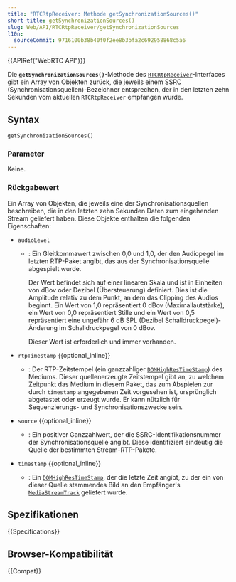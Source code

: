 ```yaml
---
title: "RTCRtpReceiver: Methode getSynchronizationSources()"
short-title: getSynchronizationSources()
slug: Web/API/RTCRtpReceiver/getSynchronizationSources
l10n:
  sourceCommit: 9716100b38b40f0f2ee8b3bfa2c692958868c5a6
---
```


{{APIRef("WebRTC API")}}

Die **`getSynchronizationSources()`**-Methode des [`RTCRtpReceiver`](/de/docs/Web/API/RTCRtpReceiver)-Interfaces gibt ein Array von Objekten zurück, die jeweils einem SSRC (Synchronisationsquellen)-Bezeichner entsprechen, der in den letzten zehn Sekunden vom aktuellen `RTCRtpReceiver` empfangen wurde.

## Syntax

```js-nolint
getSynchronizationSources()
```

### Parameter

Keine.

### Rückgabewert

Ein Array von Objekten, die jeweils eine der Synchronisationsquellen beschreiben, die in den letzten zehn Sekunden Daten zum eingehenden Stream geliefert haben. Diese Objekte enthalten die folgenden Eigenschaften:

- `audioLevel`

  - : Ein Gleitkommawert zwischen 0,0 und 1,0, der den Audiopegel im letzten RTP-Paket angibt, das aus der Synchronisationsquelle abgespielt wurde.

    Der Wert befindet sich auf einer linearen Skala und ist in Einheiten von dBov oder Dezibel (Übersteuerung) definiert.
    Dies ist die Amplitude relativ zu dem Punkt, an dem das Clipping des Audios beginnt.
    Ein Wert von 1,0 repräsentiert 0 dBov (Maximallautstärke), ein Wert von 0,0 repräsentiert Stille und ein Wert von 0,5 repräsentiert eine ungefähr 6 dB SPL (Dezibel Schalldruckpegel)-Änderung im Schalldruckpegel von 0 dBov.

    Dieser Wert ist erforderlich und immer vorhanden.

- `rtpTimestamp` {{optional_inline}}

  - : Der RTP-Zeitstempel (ein ganzzahliger [`DOMHighResTimeStamp`](/de/docs/Web/API/DOMHighResTimeStamp)) des Mediums.
    Dieser quellenerzeugte Zeitstempel gibt an, zu welchem Zeitpunkt das Medium in diesem Paket, das zum Abspielen zur durch `timestamp` angegebenen Zeit vorgesehen ist, ursprünglich abgetastet oder erzeugt wurde.
    Er kann nützlich für Sequenzierungs- und Synchronisationszwecke sein.

- `source` {{optional_inline}}

  - : Ein positiver Ganzzahlwert, der die SSRC-Identifikationsnummer der Synchronisationsquelle angibt.
    Diese identifiziert eindeutig die Quelle der bestimmten Stream-RTP-Pakete.

- `timestamp` {{optional_inline}}
  - : Ein [`DOMHighResTimeStamp`](/de/docs/Web/API/DOMHighResTimeStamp), der die letzte Zeit angibt, zu der ein von dieser Quelle stammendes Bild an den Empfänger's [`MediaStreamTrack`](/de/docs/Web/API/MediaStreamTrack) geliefert wurde.

## Spezifikationen

{{Specifications}}

## Browser-Kompatibilität

{{Compat}}
